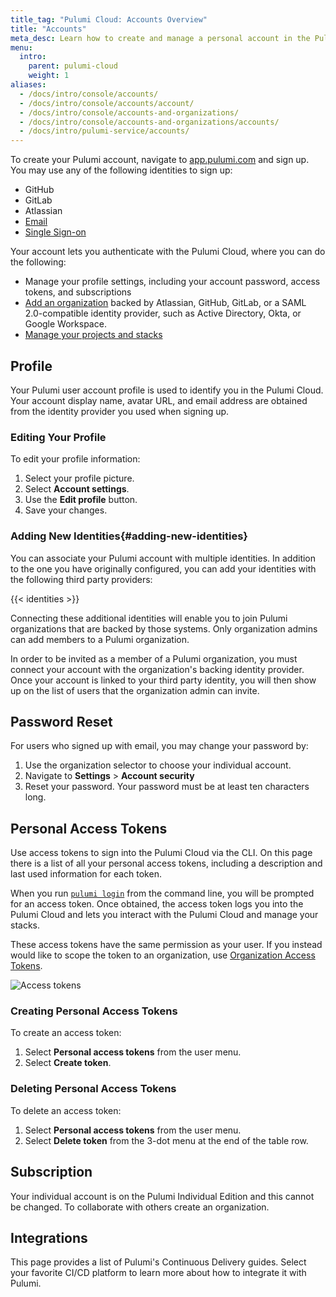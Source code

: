 ```yaml
---
title_tag: "Pulumi Cloud: Accounts Overview"
title: "Accounts"
meta_desc: Learn how to create and manage a personal account in the Pulumi Cloud in this guide.
menu:
  intro:
    parent: pulumi-cloud
    weight: 1
aliases:
  - /docs/intro/console/accounts/
  - /docs/intro/console/accounts/account/
  - /docs/intro/console/accounts-and-organizations/
  - /docs/intro/console/accounts-and-organizations/accounts/
  - /docs/intro/pulumi-service/accounts/
---
```


To create your Pulumi account, navigate to [app.pulumi.com](https://app.pulumi.com) and sign
up. You may use any of the following identities to sign up:

* GitHub
* GitLab
* Atlassian
* [Email](https://app.pulumi.com/signin/email)
* [Single Sign-on](https://app.pulumi.com/signin/sso)

Your account lets you authenticate with the Pulumi Cloud, where you can do the
following:

* Manage your profile settings, including your account password, access tokens, and subscriptions
* [Add an organization](/docs/intro/pulumi-cloud/organizations/) backed by Atlassian, GitHub, GitLab, or a SAML
  2.0-compatible identity provider, such as Active Directory, Okta, or Google Workspace.
* [Manage your projects and stacks](/docs/intro/pulumi-cloud/projects-and-stacks/)

## Profile

Your Pulumi user account profile is used to identify you in the Pulumi
Cloud. Your account display name, avatar URL, and email address are
obtained from the identity provider you used when signing up.

### Editing Your Profile

To edit your profile information:

1. Select your profile picture.
1. Select **Account settings**.
1. Use the **Edit profile** button.
1. Save your changes.

### Adding New Identities{#adding-new-identities}

You can associate your Pulumi account with multiple identities. In addition to the one you have originally configured, you can add your identities with the following third party providers:

{{< identities >}}

Connecting these additional identities will enable
you to join Pulumi organizations that are backed by those systems. Only
organization admins can add members to a Pulumi organization.

In order to be invited as a member of a Pulumi organization, you must connect
your account with the organization's backing identity provider. Once your
account is linked to your third party identity, you will then show up on the
list of users that the organization admin can invite.

## Password Reset

For users who signed up with email, you may change your password by:

1. Use the organization selector to choose your individual account.
1. Navigate to **Settings** > **Account security**
1. Reset your password. Your password must be at least ten characters long.

## Personal Access Tokens

Use access tokens to sign into the Pulumi Cloud via the CLI. On this page there is a list of all your personal access tokens, including a description and last used information for each token.

When you run [`pulumi login`](/docs/reference/cli/pulumi_login) from the command line, you will be prompted for an access token. Once obtained, the access token logs you into the Pulumi Cloud and lets you interact with the Pulumi Cloud and manage your stacks.

These access tokens have the same permission as your user. If  you instead would like to scope the token to an organization, use [Organization Access Tokens](/docs/intro/pulumi-cloud/organization-access-tokens/).

![Access tokens](/images/docs/reference/service/access-tokens.png)

### Creating Personal Access Tokens

To create an access token:

1. Select **Personal access tokens** from the user menu.
1. Select **Create token**.

### Deleting Personal Access Tokens

To delete an access token:

1. Select **Personal access tokens** from the user menu.
1. Select **Delete token** from the 3-dot menu at the end of the table row.

## Subscription

Your individual account is on the Pulumi Individual Edition and this cannot be changed. To collaborate with others create an organization.

## Integrations

This page provides a list of Pulumi's Continuous Delivery guides. Select your favorite CI/CD platform to learn more about how to integrate it with Pulumi.
